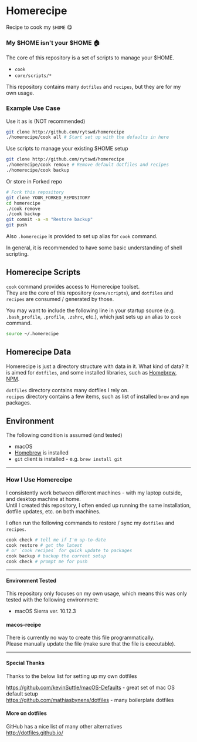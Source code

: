 # Homerecipe
Recipe to cook my `$HOME` :yum:

### My \$HOME isn't your \$HOME :house:
The core of this repository is a set of scripts to manage your $HOME.  
-   `cook`
-   `core/scripts/*`

This repository contains many `dotfiles` and `recipes`, but they are for my own usage.


### Example Use Case

Use it as is (NOT recommended)
```bash
git clone http://github.com/rytswd/homerecipe
./homerecipe/cook all # Start set up with the defaults in here
```

Use scripts to manage your existing $HOME setup
```bash
git clone http://github.com/rytswd/homerecipe
./homerecipe/cook remove # Remove default dotfiles and recipes
./homerecipe/cook backup
```

Or store in Forked repo
```bash
# Fork this repository
git clone YOUR_FORKED_REPOSITORY
cd homerecipe
./cook remove
./cook backup
git commit -a -m "Restore backup"
git push
```

Also `.homerecipe` is provided to set up alias for `cook` command.

In general, it is recommended to have some basic understanding of shell scripting.


## Homerecipe Scripts
`cook` command provides access to Homerecipe toolset.  
They are the core of this repository (`core/scripts`), and `dotfiles` and `recipes` are consumed / generated by those.

You may want to include the following line in your startup source (e.g. `.bash_profile`, `.profile`, `.zshrc`, etc.), which just sets up an alias to `cook` command.

```bash
source ~/.homerecipe
```


## Homerecipe Data
Homerecipe is just a directory structure with data in it. What kind of data? It is aimed for `dotfiles`, and some installed libraries, such as [Homebrew](http://brew.sh), [NPM](http://npmjs.org).

`dotfiles` directory contains many dotfiles I rely on.  
`recipes` directory contains a few items, such as list of installed `brew` and `npm` packages.


## Environment
The following condition is assumed (and tested)

-   macOS
-   [Homebrew](http://brew.sh) is installed
-   `git` client is installed - e.g. `brew install git`


---

### How I Use Homerecipe
I consistently work between different machines - with my laptop outside, and desktop machine at home.  
Until I created this repository, I often ended up running the same installation, dotfile updates, etc. on both machines.

I often run the following commands to restore / sync my `dotfiles` and `recipes`.

```bash
cook check # tell me if I'm up-to-date
cook restore # get the latest
# or `cook recipes` for quick update to packages
cook backup # backup the current setup
cook check # prompt me for push
```

---

#### Environment Tested
This repository only focuses on my own usage, which means this was only tested with the following environment:  
-   macOS Sierra ver. 10.12.3


#### macos-recipe
There is currently no way to create this file programmatically.  
Please manually update the file (make sure that the file is executable).

---

#### Special Thanks
Thanks to the below list for setting up my own dotfiles

<https://github.com/kevinSuttle/macOS-Defaults> - great set of mac OS default setup  
<https://github.com/mathiasbynens/dotfiles> - many boilerplate dotfiles

#### More on dotfiles
GitHub has a nice list of many other alternatives  
<http://dotfiles.github.io/>
